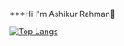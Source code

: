 ***Hi I'm Ashikur Rahman👋
<!--
[![Anurag's GitHub stats](https://github-readme-stats.vercel.app/api?username=ashikurrahman789&show_icons=true)](https://github.com/anuraghazra/github-readme-stats) 
-->

[![Top Langs](https://github-readme-stats.vercel.app/api/top-langs/?username=ashikurrahman789&layout=compact)](https://github.com/anuraghazra/github-readme-stats)
